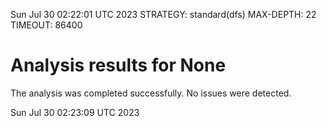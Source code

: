 Sun Jul 30 02:22:01 UTC 2023
STRATEGY: standard(dfs)
MAX-DEPTH: 22
TIMEOUT: 86400
# Analysis results for None
The analysis was completed successfully. No issues were detected.

Sun Jul 30 02:23:09 UTC 2023
